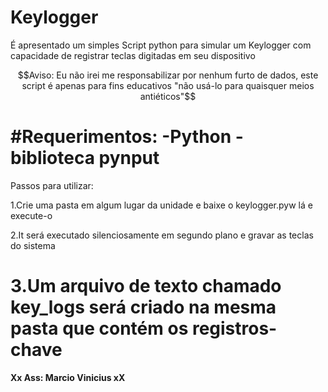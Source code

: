 # Keylogger
É apresentado um simples Script python para simular um Keylogger com capacidade de registrar teclas digitadas em seu dispositivo

$$Aviso: Eu não irei me responsabilizar por nenhum furto de dados, este script é apenas para fins educativos "não usá-lo para quaisquer meios antiéticos"$$

#Requerimentos:
-Python
-biblioteca pynput
===============================================================================================
Passos para utilizar:

1.Crie uma pasta em algum lugar da unidade e baixe o keylogger.pyw lá e execute-o

2.It será executado silenciosamente em segundo plano e gravar as teclas do sistema

3.Um arquivo de texto chamado key_logs será criado na mesma pasta que contém os registros-chave
===============================================================================================
**Xx Ass: Marcio Vinicius xX**
